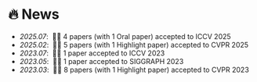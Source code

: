 # 🔥 News
- *2025.07*: &nbsp;🎉🎉 4 papers (with 1 Oral paper) accepted to ICCV 2025
- *2025.02*: &nbsp;🎉🎉 5 papers (with 1 Highlight paper) accepted to CVPR 2025
- *2023.07*: &nbsp;🎉🎉 1 paper accepted to ICCV 2023
- *2023.05*: &nbsp;🎉🎉 1 paper accepted to SIGGRAPH 2023
- *2023.03*: &nbsp;🎉🎉 8 papers (with 1 Highlight paper) accepted to CVPR 2023
